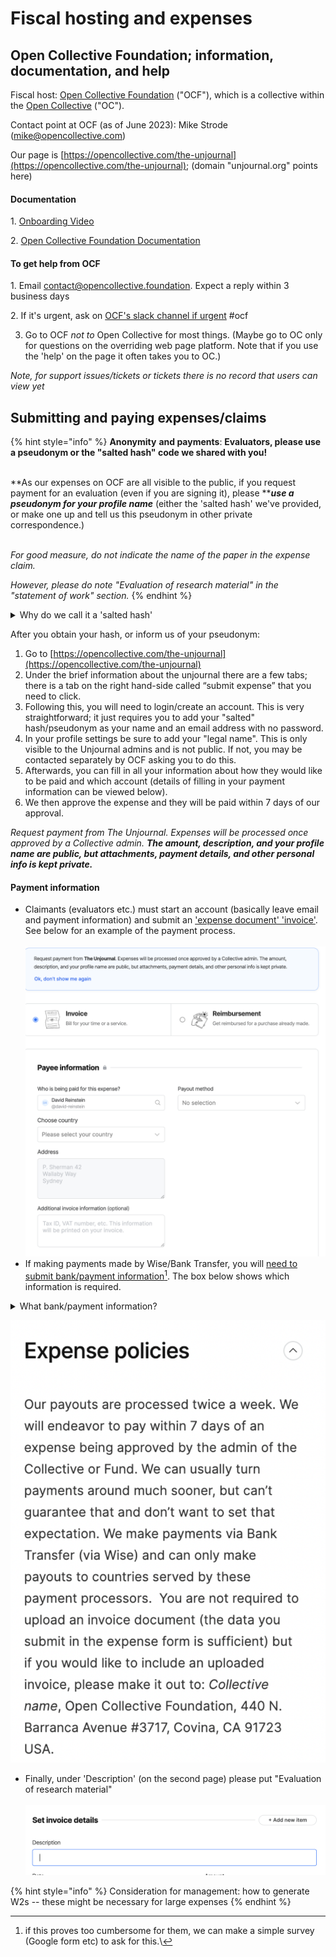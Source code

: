 # Fiscal hosting and expenses

## Open Collective Foundation; information, documentation, and help <a href="#open-collective-foundation-information-documentation-and-help" id="open-collective-foundation-information-documentation-and-help"></a>

Fiscal host: [Open Collective Foundation](https://opencollective.com/foundation) ("OCF"), which is a collective within the [Open Collective](https://opencollective.com/) ("OC").

Contact point at OCF (as of June 2023): Mike Strode (mike@opencollective.com)

Our page is [https://opencollective.com/the-unjournal](https://opencollective.com/the-unjournal)​; (domain "unjournal.org" points here)

#### Documentation <a href="#documentation" id="documentation"></a>

1\. [Onboarding Video](https://www.loom.com/share/e7c8245251784196a6dde4f49cb3ab2a)

2\. [Open Collective Foundation Documentation](https://docs.opencollective.foundation/)​

#### To get help from OCF <a href="#to-get-help" id="to-get-help"></a>

1\. Email contact@opencollective.foundation. Expect a reply within 3 business days

2\. If it's urgent, ask on [OCF's slack channel if urgent](https://join.slack.com/share/enQtNTQwMTgyNDYyOTU3MS1jYTg4MWQ5YjkxZTNlZDUxZTA0MjdiY2Q2OTRmMzYzM2EzYjgwMmU0ZDg1YTM4OTQ1NDg0MDVmOWNkZTU0ZDVi?cdn\_fallback=1) #ocf

3. Go to OCF _not to_ Open Collective for most things. (Maybe go to OC only for questions on the overriding web page platform. Note that if you use the 'help' on the page it often takes you to OC.)

_Note, for support issues/tickets or tickets there is no record that users can view yet_



## Submitting and paying expenses/claims

{% hint style="info" %}
**Anonymity** **and payments**: **Evaluators, please use a pseudonym or the "salted hash" code we shared with you!**

\
**As our expenses on OCF are all visible to the public, if you request payment for an evaluation (even if you are signing it), please **_**use a pseudonym for your profile name**_ (either the 'salted hash' we've provided, or make one up and tell us this pseudonym in other private correspondence.)

\
_For good measure, do not indicate the name of the paper in the expense claim._

_However, please do note "Evaluation of research material" in the "statement of work" section._
{% endhint %}

<details>

<summary>Why do we call it a 'salted hash'</summary>

The 'hash' represents a one-way encryption of either your name or email. We store this information in a database shared only internally at the Unjournal. If you are asking for full anonymity this information is only kept on the hard drive of our co-manager, operations RA, and potentially the evaluator.\
\
_But if we used this_ anyone who knows your name or email could potentially 'check' if you were the person it pertained to. That's why we 'salt' it: we add an additional bit of 'salt', a password only known to our co-managers and operations RA before we encrypt it. This better protects your anonymity.

</details>

After you obtain your hash, or inform us of your pseudonym:

1. Go to [https://opencollective.com/the-unjournal](https://opencollective.com/the-unjournal)
2. Under the brief information about the unjournal there are a few tabs; there is a tab on the right hand-side called “submit expense” that you need to click.
3. Following this, you will need to login/create an account. This is very straightforward; it just requires you to add your "salted" hash/pseudonym as your name and an email address with no password.
4. In your profile settings be sure to add your "legal name". This is only visible to the Unjournal admins and is not public. If not, you may be contacted separately by OCF asking you to do this.
5. Afterwards, you can fill in all your information about how they would like to be paid and which account (details of filling in your payment information can be viewed below).
6. We then approve the expense and they will be paid within 7 days of our approval.



_Request payment from The Unjournal. Expenses will be processed once approved by a Collective admin. **The amount, description, and your profile name are public, but attachments, payment details, and other personal info is kept private.**_



#### Payment information

* Claimants (evaluators etc.) must start an account (basically leave email and payment information) and submit an ['expense document' 'invoice'](https://opencollective.com/the-unjournal/expenses/new). See below for an example of the payment process.\
  \
  ![](<../.gitbook/assets/image (6).png>)
* If making payments made by Wise/Bank Transfer, you will [need to submit bank/payment information](#user-content-fn-1)[^1]. The box below shows which information is required.

<details>

<summary>What bank/payment information?</summary>

Type: ABA \[or?]\
Account Holder: name

Email:

Abartn: ?????????

City:

State:

Country:

Post Code:

First Line:

Legal Type: PRIVATE

Account Type: CHECKING \[or ?]

Account Number: ...

Additional invoice information

</details>

![](<../.gitbook/assets/image (2) (2).png>)

* Finally, under 'Description' (on the second page) please put "Evaluation of research material"\
  \
  ![](<../.gitbook/assets/image (8) (1).png>)

{% hint style="info" %}
Consideration for management: how to generate W2s -- these might be necessary for large expenses
{% endhint %}

[^1]: if this proves too cumbersome for them, we can make a simple survey (Google form etc) to ask for this.\\
